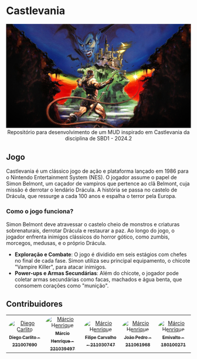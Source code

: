 # Castlevania

<div align="center"> <img src="./images/capa_castlevania.jpg" height="auto" width="auto"/> </div>
<div align="center">Repositório para desenvolvimento de um MUD inspirado em Castlevania da disciplina de SBD1 - 2024.2</div>

## Jogo

Castlevania é um clássico jogo de ação e plataforma lançado em 1986 para o Nintendo Entertainment System (NES). O jogador assume o papel de Simon Belmont, um caçador de vampiros que pertence ao clã Belmont, cuja missão é derrotar o lendário Drácula. A história se passa no castelo de Drácula, que ressurge a cada 100 anos e espalha o terror pela Europa.

### Como o jogo funciona?

Simon Belmont deve atravessar o castelo cheio de monstros e criaturas sobrenaturais, derrotar Drácula e restaurar a paz. Ao longo do jogo, o jogador enfrenta inimigos clássicos do horror gótico, como zumbis, morcegos, medusas, e o próprio Drácula.

- **Exploração e Combate**: O jogo é dividido em seis estágios com chefes no final de cada fase. Simon utiliza seu principal equipamento, o chicote "Vampire Killer", para atacar inimigos.
- **Power-ups e Armas Secundárias**: Além do chicote, o jogador pode coletar armas secundárias como facas, machados e água benta, que consomem corações como "munição".

## Contribuidores

<center>
<table>
  <tr>
    <td align="center">
      <a href="https://github.com/DiegoCarlito">
        <img src="https://github.com/DiegoCarlito.png" width="190" style="border-radius: 50%;" alt="Diego Carlito"/>
        <br/><sub><b>Diego Carlito - 221007690</b></sub>
      </a>
    </td>
    <td align="center">
      <a href="https://github.com/DeM4rcio">
        <img src="https://github.com/DeM4rcio.png" width="190" style="border-radius: 50%;" alt="Márcio Henrique"/>
        <br/><sub><b>Márcio Henrique - 221039497</b></sub>
      </a>
    </td>
    <td align="center">
      <a href="https://github.com/Filipe-002">
        <img src="https://github.com/Filipe-002.png" width="190" style="border-radius: 50%;" alt="Márcio Henrique"/>
        <br/><sub><b>Filipe Carvalho - 211030747</b></sub>
      </a>
    </td>
    <td align="center">
      <a href="https://github.com/JoosPerro">
        <img src="https://github.com/JoosPerro.png" width="190" style="border-radius: 50%;" alt="Márcio Henrique"/>
        <br/><sub><b>João Pedro - 211061968</b></sub>
      </a>
    </td>
    <td align="center">
      <a href="https://github.com/EmivaltoJrr">
        <img src="https://github.com/EmivaltoJrr.png" width="190" style="border-radius: 50%;" alt="Márcio Henrique"/>
        <br/><sub><b>Emivalto - 180100271</b></sub>
      </a>
    </td>
  </tr>
</table>
</center>
